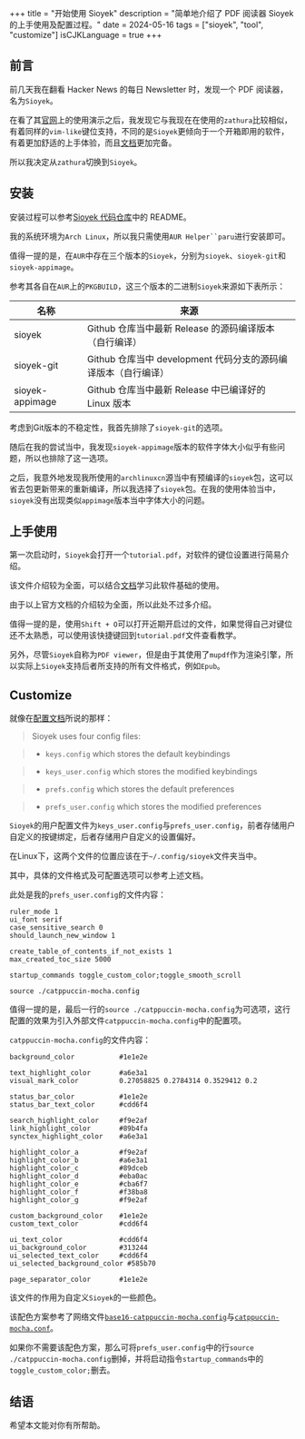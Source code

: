 +++
title = "开始使用 Sioyek"
description = "简单地介绍了 PDF 阅读器 Sioyek 的上手使用及配置过程。"
date = 2024-05-16
tags = ["sioyek", "tool", "customize"]
isCJKLanguage = true
+++

## 前言

前几天我在翻看 Hacker News 的每日 Newsletter 时，发现一个 PDF 阅读器，名为`Sioyek`。

在看了其[官网](https://sioyek.info/)上的使用演示之后，我发现它与我现在在使用的`zathura`比较相似，有着同样的`vim-like`键位支持，不同的是`Sioyek`更倾向于一个开箱即用的软件，有着更加舒适的上手体验，而且[文档](https://sioyek-documentation.readthedocs.io/en/latest/)更加完备。

所以我决定从`zathura`切换到`Sioyek`。

## 安装

安装过程可以参考[Sioyek 代码仓库](https://github.com/ahrm/sioyek/)中的 README。

我的系统环境为`Arch Linux`，所以我只需使用`AUR Helper``paru`进行安装即可。

值得一提的是，在`AUR`中存在三个版本的`Sioyek`，分别为`sioyek`、`sioyek-git`和`sioyek-appimage`。

参考其各自在`AUR`上的`PKGBUILD`，这三个版本的二进制`Sioyek`来源如下表所示：

| 名称 | 来源 |
|--|--|
| sioyek | Github 仓库当中最新 Release 的源码编译版本（自行编译）|
| sioyek-git | Github 仓库当中 development 代码分支的源码编译版本（自行编译） |
| sioyek-appimage | Github 仓库当中最新 Release 中已编译好的 Linux 版本 |

考虑到Git版本的不稳定性，我首先排除了`sioyek-git`的选项。

随后在我的尝试当中，我发现`sioyek-appimage`版本的软件字体大小似乎有些问题，所以也排除了这一选项。

之后，我意外地发现我所使用的`archlinuxcn`源当中有预编译的`sioyek`包，这可以省去包更新带来的重新编译，所以我选择了`sioyek`包。在我的使用体验当中，`sioyek`没有出现类似`appimage`版本当中字体大小的问题。

## 上手使用

第一次启动时，`Sioyek`会打开一个`tutorial.pdf`，对软件的键位设置进行简易介绍。

该文件介绍较为全面，可以结合[文档](https://sioyek-documentation.readthedocs.io/en/latest/)学习此软件基础的使用。

由于以上官方文档的介绍较为全面，所以此处不过多介绍。

值得一提的是，使用`Shift + O`可以打开近期开启过的文件，如果觉得自己对键位还不太熟悉，可以使用该快捷键回到`tutorial.pdf`文件查看教学。

另外，尽管`Sioyek`自称为`PDF viewer`，但是由于其使用了`mupdf`作为渲染引擎，所以实际上`Sioyek`支持后者所支持的所有文件格式，例如`Epub`。

## Customize

就像在[配置文档](https://sioyek-documentation.readthedocs.io/en/latest/configuration.html)所说的那样：

> Sioyek uses four config files:

>  - `keys.config` which stores the default keybindings

>  - `keys_user.config` which stores the modified keybindings

>  - `prefs.config` which stores the default preferences

>  - `prefs_user.config` which stores the modified preferences

`Sioyek`的用户配置文件为`keys_user.config`与`prefs_user.config`，前者存储用户自定义的按键绑定，后者存储用户自定义的设置偏好。

在Linux下，这两个文件的位置应该在于`~/.config/sioyek`文件夹当中。

其中，具体的文件格式及可配置选项可以参考上述文档。

此处是我的`prefs_user.config`的文件内容：

```config
ruler_mode 1
ui_font serif
case_sensitive_search 0
should_launch_new_window 1

create_table_of_contents_if_not_exists 1
max_created_toc_size 5000

startup_commands toggle_custom_color;toggle_smooth_scroll

source ./catppuccin-mocha.config
```

值得一提的是，最后一行的`source ./catppuccin-mocha.config`为可选项，这行配置的效果为引入外部文件`catppuccin-mocha.config`中的配置项。

`catppuccin-mocha.config`的文件内容：

```config
background_color           #1e1e2e

text_highlight_color       #a6e3a1
visual_mark_color          0.27058825 0.2784314 0.3529412 0.2

status_bar_color           #1e1e2e
status_bar_text_color      #cdd6f4

search_highlight_color     #f9e2af
link_highlight_color       #89b4fa
synctex_highlight_color    #a6e3a1

highlight_color_a          #f9e2af
highlight_color_b          #a6e3a1
highlight_color_c          #89dceb
highlight_color_d          #eba0ac
highlight_color_e          #cba6f7
highlight_color_f          #f38ba8
highlight_color_g          #f9e2af

custom_background_color    #1e1e2e
custom_text_color          #cdd6f4

ui_text_color              #cdd6f4
ui_background_color        #313244
ui_selected_text_color     #cdd6f4
ui_selected_background_color #585b70

page_separator_color       #1e1e2e
```

该文件的作用为自定义`Sioyek`的一些颜色。

该配色方案参考了网络文件[`base16-catppuccin-mocha.config`](https://github.com/loiccoyle/base16-sioyek/blob/main/colors/base16-catppuccin-mocha.config)与[`catppuccin-mocha.conf`](https://github.com/catppuccin/sioyek/blob/main/themes/catppuccin-mocha.config)。

如果你不需要该配色方案，那么可将`prefs_user.config`中的行`source ./catppuccin-mocha.config`删掉，并将启动指令`startup_commands`中的`toggle_custom_color;`删去。

## 结语

希望本文能对你有所帮助。